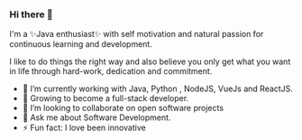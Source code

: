 ### Hi there 👋 

I'm a ✨Java enthusiast✨ with self motivation and natural passion
for continuous learning and development.

I like to do things the right way and also believe you only get what you want 
in life through hard-work, dedication and commitment.

- 🔭 I’m currently working with Java, Python , NodeJS, VueJs and ReactJS. 
- 🌱 Growing to become a full-stack developer.
- 👯 I’m looking to collaborate on open software projects
- 💬 Ask me about Software Development.
- ⚡ Fun fact: I love been innovative


